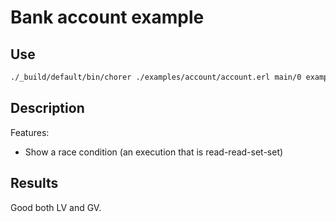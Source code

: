 # Bank account example

## Use

```bash
./_build/default/bin/chorer ./examples/account/account.erl main/0 examples/account
```

## Description

Features:

- Show a race condition (an execution that is read-read-set-set)

## Results

Good both LV and GV.
